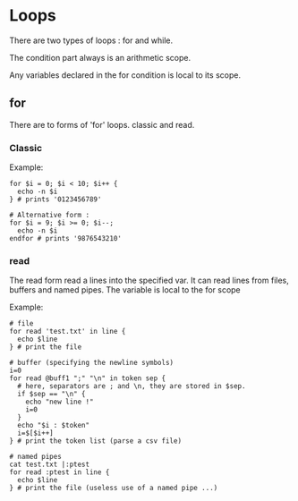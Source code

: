 
# Loops

There are two types of loops : for and while.

The condition part always is an arithmetic scope.

Any variables declared in the for condition is local to its scope.

## for

There are to forms of 'for' loops. classic and read.

### Classic

Example:
```
for $i = 0; $i < 10; $i++ {
  echo -n $i
} # prints '0123456789'

# Alternative form :
for $i = 9; $i >= 0; $i--;
  echo -n $i
endfor # prints '9876543210'

```

### read

The read form read a lines into the specified var.
It can read lines from files, buffers and named pipes. 
The variable is local to the for scope

Example:
```
# file
for read 'test.txt' in line {
  echo $line
} # print the file

# buffer (specifying the newline symbols)
i=0
for read @buff1 ";" "\n" in token sep {
  # here, separators are ; and \n, they are stored in $sep.
  if $sep == "\n" {
    echo "new line !"
    i=0
  }
  echo "$i : $token"
  i=$[$i++]
} # print the token list (parse a csv file)

# named pipes
cat test.txt |:ptest
for read :ptest in line {
  echo $line
} # print the file (useless use of a named pipe ...)

```

